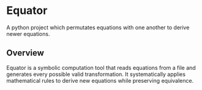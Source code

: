 # Equator
A python project which permutates equations with one another to derive newer equations.

## Overview
Equator is a symbolic computation tool that reads equations from a file and generates every possible valid transformation. It systematically applies mathematical rules to derive new equations while preserving equivalence.

